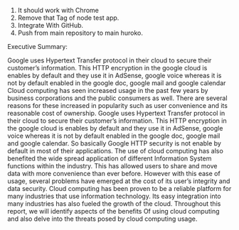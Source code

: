 1.	It should work with Chrome
2.	Remove that   Tag of node test app.
3.	Integrate With GitHub.
4.	Push from main repository to main huroko.





Executive Summary:

Google uses Hypertext Transfer protocol in their cloud to secure their customer’s information. This HTTP encryption in the google cloud is enables by default and they use it in AdSense, google voice whereas it is not by default enabled in the google doc, google mail and google calendar  
Cloud computing has seen increased usage in the past few years by business corporations and the public consumers as well. There are several reasons for these increased in popularity such as user convenience and its reasonable cost of ownership.  Google uses Hypertext Transfer protocol in their cloud to secure their customer’s information. This HTTP encryption in the google cloud is enables by default and they use it in AdSense, google voice whereas it is not by default enabled in the google doc, google mail and google calendar. So basically Google HTTP security is not enable by default in most of their applications. The use of cloud computing has also benefited the wide spread application of different Information System functions within the industry. This has allowed users to share and move data with more convenience than ever before. However with this ease of usage, several problems have emerged at the cost of its user’s integrity and data security. Cloud computing has been proven to be a reliable platform for many industries that use information technology. Its easy integration into many industries has also fueled the growth of the cloud. Throughout this report, we will identify aspects of the benefits 
Of using cloud computing and also delve into the threats posed by cloud computing usage.
